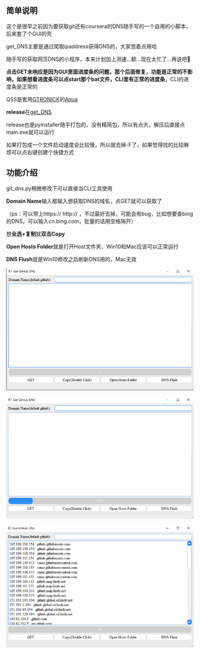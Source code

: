 ## 简单说明

这个是很早之前因为要获取git还有coursera的DNS随手写的一个自用的小脚本，后来套了个GUI的壳

get_DNS主要是通过爬取ipaddress获得DNS的，大家悠着点用哈

随手写的获取网页DNS的小程序，本来计划加上测速...额...现在太忙了...再说吧🤦‍  

**点击GET未响应是因为GUI里面进度条的问题，那个后面修复，功能是正常的不影响，如果想看进度条可以点start那个bat文件，CLI里有正常的进度条**，CLI的进度条是正常的   

QSS是套用[GTRONICK](https://github.com/GTRONICK)的[Aqua](https://github.com/GTRONICK/QSS/blob/master/Aqua.qss)

**release**在[get_DNS](https://github.com/Donjae-Wong/git_dns/releases/tag/V1.0.0)   

release也是pyinstaller随手打包的，没有精简包，所以有点大，解压后直接点main.exe就可以运行  

如果打包成一个文件启动速度会比较慢，所以就去掉-F了，如果觉得找的比较麻烦可以点右键创建个快捷方式  

  

## **功能介绍**  

git_dns.py稍微修改下可以直接当CLI工具使用

**Domain Name**输入框输入想获取DNS的域名，点GET就可以获取了  

（ps：可以带上https:// http:// ，不过最好去掉，可能会有bug，比如想要查bing的DNS，可以输入cn.bing.com，批量的话用空格隔开）

想**全选+复制**就**双击Copy**  

**Open Hosts Folder**就是打开Host文件夹，Win10和Mac应该可以正常运行  

**DNS Flush**就是Win10修改之后刷新DNS用的，Mac无效  

![](./main/examples/get_DNS_1.png)   

![](./main/examples/get_DNS_2.jpg)   

![](./main/examples/get_DNS_3.jpg)   